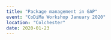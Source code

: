 ```yaml
---
title: "Package management in GAP"
event: "CoDiMa Workshop January 2020"
location: "Colchester"
date: 2020-01-23
---
```

